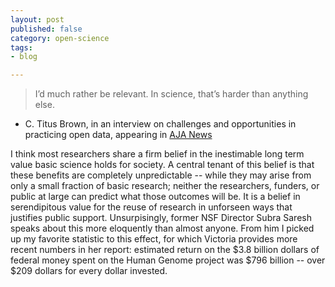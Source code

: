 ```yaml
---
layout: post
published: false
category: open-science
tags: 
- blog

---
```




> I’d much rather be relevant. In science, that’s harder than anything else. 

- C. Titus Brown, in an interview on challenges and opportunities in practicing open data, appearing in [AJA News](http://america.aljazeera.com/articles/2013/10/10/scientists-threatenedbydemandstosharedata.html)


I think most researchers share a firm belief in the inestimable long term value basic science holds for society. A central tenant of this belief is that these benefits are completely unpredictable -- while they may arise from only a small fraction of basic research; neither the researchers, funders, or public at large can predict what those outcomes will be.  It is a belief in serendipitous value for the reuse of research in unforseen ways that justifies public support.  Unsurpisingly, former NSF Director Subra Saresh speaks about this more eloquently than almost anyone.  From him I picked up my favorite statistic to this effect, for which Victoria provides more recent numbers in her report: estimated return on the $3.8 billion dollars of federal money spent on the Human Genome project was $796 billion -- over $209 dollars for every dollar invested.  


